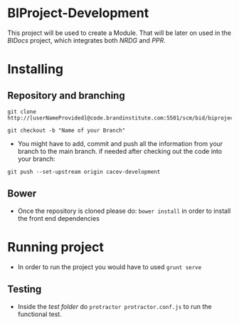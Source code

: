 # BIProject-Development

This project will be used to create a Module. That will be later on used in the _BIDocs_ project, which integrates both _NRDG_ and _PPR_.

# Installing

## Repository and branching

```
git clone http://[userNameProvided]@code.brandinstitute.com:5501/scm/bid/biprojectdevelopment.git

git checkout -b "Name of your Branch"
```
- You might have to add, commit and push all the information from your branch to the main branch.
    if needed after checking out the code into your branch:
```
git push --set-upstream origin cacev-development
```

## Bower

- Once the repository is cloned please do: `bower install` in order to install the front end dependencies

# Running project

- In order to run the project you would have to used `grunt serve`

## Testing

- Inside the _test folder_ do `protractor protractor.conf.js` to run the functional test.
